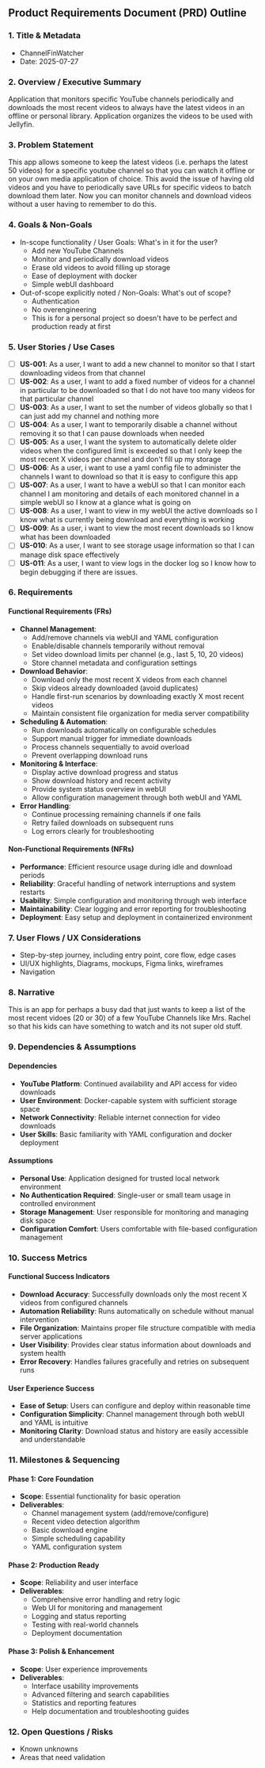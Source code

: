 ## Product Requirements Document (PRD) Outline

### 1. Title & Metadata
- ChannelFinWatcher
- Date: 2025-07-27

### 2. Overview / Executive Summary
Application that monitors specific YouTube channels periodically and downloads the most recent videos to always have the latest videos in an offline or personal library. Application organizes the videos to be used with Jellyfin.

### 3. Problem Statement
This app allows someone to keep the latest videos (i.e. perhaps the latest 50 videos) for a specific youtube channel so that you can watch it offline or on your own media application of choice. This avoid the issue of having old videos and you have to periodically save URLs for specific videos to batch download them later. Now you can monitor channels and download videos without a user having to remember to do this.

### 4. Goals & Non-Goals
- In-scope functionality / User Goals: What's in it for the user?
    - Add new YouTube Channels
    - Monitor and periodically download videos
    - Erase old videos to avoid filling up storage
    - Ease of deployment with docker
    - Simple webUI dashboard
- Out-of-scope explicitly noted / Non-Goals: What's out of scope?
    - Authentication
    - No overengineering
    - This is for a personal project so doesn't have to be perfect and production ready at first

### 5. User Stories / Use Cases
- [ ] **US-001**: As a user, I want to add a new channel to monitor so that I start downloading videos from that channel
- [ ] **US-002**: As a user, I want to add a fixed number of videos for a channel in particular to be downloaded so that I do not have too many videos for that particular channel
- [ ] **US-003**: As a user, I want to set the number of videos globally so that I can just add my channel and nothing more
- [ ] **US-004**: As a user, I want to temporarily disable a channel without removing it so that I can pause downloads when needed
- [ ] **US-005**: As a user, I want the system to automatically delete older videos when the configured limit is exceeded so that I only keep the most recent X videos per channel and don't fill up my storage
- [ ] **US-006**: As a user, i want to use a yaml config file to administer the channels I want to download so that it is easy to configure this app
- [ ] **US-007**: As a user, I want to have a webUI so that I can monitor each channel I am monitoring and details of each monitored channel in a simple webUI so I know at a glance what is going on
- [ ] **US-008**: As a user, I want to view in my webUI the active downloads so I know what is currently being download and everything is working
- [ ] **US-009**: As a user, i want to view the most recent downloads so I know what has been downloaded
- [ ] **US-010**: As a user, I want to see storage usage information so that I can manage disk space effectively
- [ ] **US-011**: As a user, I want to view logs in the docker log so I know how to begin debugging if there are issues.

### 6. Requirements

#### Functional Requirements (FRs)
- **Channel Management**:
  - Add/remove channels via webUI and YAML configuration
  - Enable/disable channels temporarily without removal
  - Set video download limits per channel (e.g., last 5, 10, 20 videos)
  - Store channel metadata and configuration settings
- **Download Behavior**:
  - Download only the most recent X videos from each channel
  - Skip videos already downloaded (avoid duplicates)
  - Handle first-run scenarios by downloading exactly X most recent videos
  - Maintain consistent file organization for media server compatibility
- **Scheduling & Automation**:
  - Run downloads automatically on configurable schedules
  - Support manual trigger for immediate downloads
  - Process channels sequentially to avoid overload
  - Prevent overlapping download runs
- **Monitoring & Interface**:
  - Display active download progress and status
  - Show download history and recent activity
  - Provide system status overview in webUI
  - Allow configuration management through both webUI and YAML
- **Error Handling**:
  - Continue processing remaining channels if one fails
  - Retry failed downloads on subsequent runs
  - Log errors clearly for troubleshooting

#### Non-Functional Requirements (NFRs)
- **Performance**: Efficient resource usage during idle and download periods
- **Reliability**: Graceful handling of network interruptions and system restarts
- **Usability**: Simple configuration and monitoring through web interface
- **Maintainability**: Clear logging and error reporting for troubleshooting
- **Deployment**: Easy setup and deployment in containerized environment

### 7. User Flows / UX Considerations
- Step-by-step journey, including entry point, core flow, edge cases
- UI/UX highlights, Diagrams, mockups, Figma links, wireframes
- Navigation

### 8. Narrative
This is an app for perhaps a busy dad that just wants to keep a list of the most recent vidoes (20 or 30) of a few YouTube Channels like Mrs. Rachel so that his kids can have something to watch and its not super old stuff.

### 9. Dependencies & Assumptions

#### Dependencies
- **YouTube Platform**: Continued availability and API access for video downloads
- **User Environment**: Docker-capable system with sufficient storage space
- **Network Connectivity**: Reliable internet connection for video downloads
- **User Skills**: Basic familiarity with YAML configuration and docker deployment

#### Assumptions
- **Personal Use**: Application designed for trusted local network environment
- **No Authentication Required**: Single-user or small team usage in controlled environment
- **Storage Management**: User responsible for monitoring and managing disk space
- **Configuration Comfort**: Users comfortable with file-based configuration management

### 10. Success Metrics

#### Functional Success Indicators
- **Download Accuracy**: Successfully downloads only the most recent X videos from configured channels
- **Automation Reliability**: Runs automatically on schedule without manual intervention
- **File Organization**: Maintains proper file structure compatible with media server applications
- **User Visibility**: Provides clear status information about downloads and system health
- **Error Recovery**: Handles failures gracefully and retries on subsequent runs

#### User Experience Success
- **Ease of Setup**: Users can configure and deploy within reasonable time
- **Configuration Simplicity**: Channel management through both webUI and YAML is intuitive
- **Monitoring Clarity**: Download status and history are easily accessible and understandable

### 11. Milestones & Sequencing

#### Phase 1: Core Foundation
- **Scope**: Essential functionality for basic operation
- **Deliverables**:
  - Channel management system (add/remove/configure)
  - Recent video detection algorithm
  - Basic download engine
  - Simple scheduling capability
  - YAML configuration system

#### Phase 2: Production Ready
- **Scope**: Reliability and user interface
- **Deliverables**:
  - Comprehensive error handling and retry logic
  - Web UI for monitoring and management
  - Logging and status reporting
  - Testing with real-world channels
  - Deployment documentation

#### Phase 3: Polish & Enhancement
- **Scope**: User experience improvements
- **Deliverables**:
  - Interface usability improvements
  - Advanced filtering and search capabilities
  - Statistics and reporting features
  - Help documentation and troubleshooting guides

### 12. Open Questions / Risks
- Known unknowns
- Areas that need validation